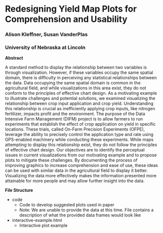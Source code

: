 # Redesigning Yield Map Plots for Comprehension and Usability

### Alison Kleffner, Susan VanderPlas

### University of Nebraska at Lincoln


**Abstract** 

A standard method to display the relationship between two variables is through visualization. However, if these variables occupy the same spatial domain, there is difficulty in perceiving any statistical relationships between the data. Data occupying the same spatial domain is common in the agricultural field, and while visualizations in this area exist, they do not conform to the principles of effective chart design. As a motivating example to illustrate challenges and potential solutions, we examined visualizing the relationship between crop input application and crop yield. Understanding this relationship is crucial as inefficiently applying crop inputs, like nitrogen fertilizer, impacts profit and the environment. The purpose of the Data Intensive Farm Management (DIFM) project is to allow farmers to run experiments that establish the effect of crop application on yield in specific locations. These trials, called On-Farm Precision Experiments (OFPE), leverage the ability to precisely control the application type and rate using GPS-enabled machinery while conducting these experiments. While maps attempting to display this relationship exist, they do not follow the principles of effective chart design. Our objectives are to identify the perceptual issues in current visualizations from our motivating example and to propose plots to mitigate these challenges. By documenting the process of improving graphics to increase comprehension and ease of use, these ideas can be used with similar data in the agricultural field to display it better. Visualizing the data more effectively makes the information presented more attainable for more people and may allow further insight into the data.


**File Structure**


+ code
  - Code to develop suggested plots used in paper
  - Note: We are unable to provide the data at this time. File contains a description of what the provided data frames would look like
+ interactive-example.html 
  - Interactive plot example
